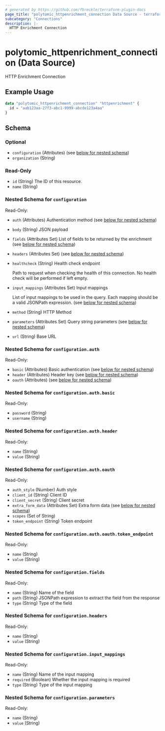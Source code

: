 ```yaml
---
# generated by https://github.com/fbreckle/terraform-plugin-docs
page_title: "polytomic_httpenrichment_connection Data Source - terraform-provider-polytomic"
subcategory: "Connections"
description: |-
  HTTP Enrichment Connection
---
```


# polytomic_httpenrichment_connection (Data Source)

HTTP Enrichment Connection

## Example Usage

```terraform
data "polytomic_httpenrichment_connection" "httpenrichment" {
  id = "aab123aa-27f3-abc1-9999-abcde123a4aa"
}
```

<!-- schema generated by tfplugindocs -->
## Schema

### Optional

- `configuration` (Attributes) (see [below for nested schema](#nestedatt--configuration))
- `organization` (String)

### Read-Only

- `id` (String) The ID of this resource.
- `name` (String)

<a id="nestedatt--configuration"></a>
### Nested Schema for `configuration`

Read-Only:

- `auth` (Attributes) Authentication method (see [below for nested schema](#nestedatt--configuration--auth))
- `body` (String) JSON payload
- `fields` (Attributes Set) List of fields to be returned by the enrichment (see [below for nested schema](#nestedatt--configuration--fields))
- `headers` (Attributes Set) (see [below for nested schema](#nestedatt--configuration--headers))
- `healthcheck` (String) Health check endpoint

    Path to request when checking the health of this connection. No health check will be performed if left empty.
- `input_mappings` (Attributes Set) Input mappings

    List of input mappings to be used in the query. Each mapping should be a valid JSONPath expression. (see [below for nested schema](#nestedatt--configuration--input_mappings))
- `method` (String) HTTP Method
- `parameters` (Attributes Set) Query string parameters (see [below for nested schema](#nestedatt--configuration--parameters))
- `url` (String) Base URL

<a id="nestedatt--configuration--auth"></a>
### Nested Schema for `configuration.auth`

Read-Only:

- `basic` (Attributes) Basic authentication (see [below for nested schema](#nestedatt--configuration--auth--basic))
- `header` (Attributes) Header key (see [below for nested schema](#nestedatt--configuration--auth--header))
- `oauth` (Attributes) (see [below for nested schema](#nestedatt--configuration--auth--oauth))

<a id="nestedatt--configuration--auth--basic"></a>
### Nested Schema for `configuration.auth.basic`

Read-Only:

- `password` (String)
- `username` (String)


<a id="nestedatt--configuration--auth--header"></a>
### Nested Schema for `configuration.auth.header`

Read-Only:

- `name` (String)
- `value` (String)


<a id="nestedatt--configuration--auth--oauth"></a>
### Nested Schema for `configuration.auth.oauth`

Read-Only:

- `auth_style` (Number) Auth style
- `client_id` (String) Client ID
- `client_secret` (String) Client secret
- `extra_form_data` (Attributes Set) Extra form data (see [below for nested schema](#nestedatt--configuration--auth--oauth--extra_form_data))
- `scopes` (Set of String)
- `token_endpoint` (String) Token endpoint

<a id="nestedatt--configuration--auth--oauth--extra_form_data"></a>
### Nested Schema for `configuration.auth.oauth.token_endpoint`

Read-Only:

- `name` (String)
- `value` (String)




<a id="nestedatt--configuration--fields"></a>
### Nested Schema for `configuration.fields`

Read-Only:

- `name` (String) Name of the field
- `path` (String) JSONPath expression to extract the field from the response
- `type` (String) Type of the field


<a id="nestedatt--configuration--headers"></a>
### Nested Schema for `configuration.headers`

Read-Only:

- `name` (String)
- `value` (String)


<a id="nestedatt--configuration--input_mappings"></a>
### Nested Schema for `configuration.input_mappings`

Read-Only:

- `name` (String) Name of the input mapping
- `required` (Boolean) Whether the input mapping is required
- `type` (String) Type of the input mapping


<a id="nestedatt--configuration--parameters"></a>
### Nested Schema for `configuration.parameters`

Read-Only:

- `name` (String)
- `value` (String)


